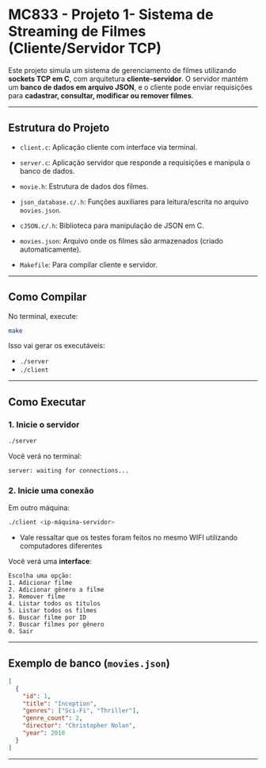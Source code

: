 
# MC833 - Projeto 1- Sistema de Streaming de Filmes (Cliente/Servidor TCP)

Este projeto simula um sistema de gerenciamento de filmes utilizando **sockets TCP em C**, com arquitetura **cliente-servidor**. O servidor mantém um **banco de dados em arquivo JSON**, e o cliente pode enviar requisições para **cadastrar, consultar, modificar ou remover filmes**.

---

## Estrutura do Projeto

- `client.c`: Aplicação cliente com interface via terminal.
- `server.c`: Aplicação servidor que responde a requisições e manipula o banco de dados.
- `movie.h`: Estrutura de dados dos filmes.

- `json_database.c/.h`: Funções auxiliares para leitura/escrita no arquivo `movies.json`.
- `cJSON.c/.h`: Biblioteca para manipulação de JSON em C.

- `movies.json`: Arquivo onde os filmes são armazenados (criado automaticamente).
- `Makefile`: Para compilar cliente e servidor.

---

## Como Compilar

No terminal, execute:

```bash
make
```

Isso vai gerar os executáveis:

- `./server`
- `./client`

---

## Como Executar

### 1. Inicie o servidor

```bash
./server
```

Você verá no terminal:

```
server: waiting for connections...
```

### 2. Inicie uma conexão

Em outro máquina:

```bash
./client <ip-máquina-servidor>
```
- Vale ressaltar que os testes foram feitos no mesmo WIFI utilizando computadores diferentes

Você verá uma **interface**:

```
Escolha uma opção:
1. Adicionar filme
2. Adicionar gênero a filme
3. Remover filme
4. Listar todos os títulos
5. Listar todos os filmes
6. Buscar filme por ID
7. Buscar filmes por gênero
0. Sair
```

---

## Exemplo de banco (`movies.json`)

```json
[
  {
    "id": 1,
    "title": "Inception",
    "genres": ["Sci-Fi", "Thriller"],
    "genre_count": 2,
    "director": "Christopher Nolan",
    "year": 2010
  }
]
```

---
